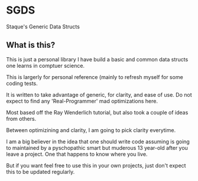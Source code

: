 # SGDS
Staque's Generic Data Structs

## What is this?
This is just a personal library I have build a basic and common data structs one learns in comptuer science.

This is largerly for personal reference (mainly to refresh myself for some coding tests.  

It is written to take advantage of generic,  for clarity, and ease of use.   Do not expect to find any 'Real-Programmer' mad optimizations here.

Most based off the Ray Wenderlich tutorial, but also took a couple of ideas from others.

Between optimizining and clarity, I am going to pick clarity everytime.  

I am a big believer in the idea that one should write code assuming is going to maintained by a pyschopathic smart but muderous 13 year-old after you leave a project.   One that happens to know where you live.

But if you want feel free to use this in your own projects, just don't expect this to be updated regularly.

